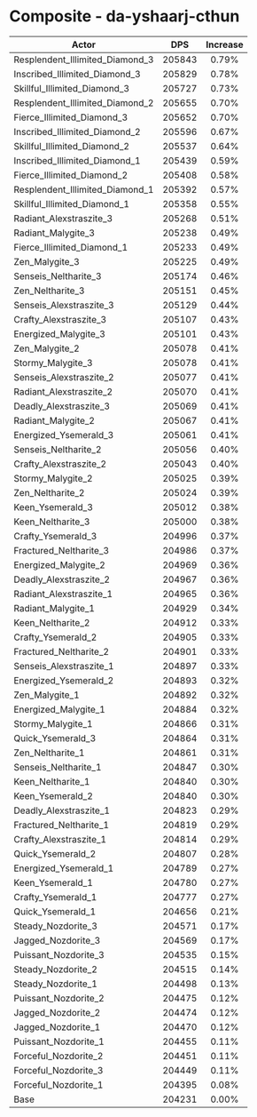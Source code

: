 # Composite - da-yshaarj-cthun
| Actor | DPS | Increase |
|---|:---:|:---:|
|Resplendent_Illimited_Diamond_3|205843|0.79%|
|Inscribed_Illimited_Diamond_3|205829|0.78%|
|Skillful_Illimited_Diamond_3|205727|0.73%|
|Resplendent_Illimited_Diamond_2|205655|0.70%|
|Fierce_Illimited_Diamond_3|205652|0.70%|
|Inscribed_Illimited_Diamond_2|205596|0.67%|
|Skillful_Illimited_Diamond_2|205537|0.64%|
|Inscribed_Illimited_Diamond_1|205439|0.59%|
|Fierce_Illimited_Diamond_2|205408|0.58%|
|Resplendent_Illimited_Diamond_1|205392|0.57%|
|Skillful_Illimited_Diamond_1|205358|0.55%|
|Radiant_Alexstraszite_3|205268|0.51%|
|Radiant_Malygite_3|205238|0.49%|
|Fierce_Illimited_Diamond_1|205233|0.49%|
|Zen_Malygite_3|205225|0.49%|
|Senseis_Neltharite_3|205174|0.46%|
|Zen_Neltharite_3|205151|0.45%|
|Senseis_Alexstraszite_3|205129|0.44%|
|Crafty_Alexstraszite_3|205107|0.43%|
|Energized_Malygite_3|205101|0.43%|
|Zen_Malygite_2|205078|0.41%|
|Stormy_Malygite_3|205078|0.41%|
|Senseis_Alexstraszite_2|205077|0.41%|
|Radiant_Alexstraszite_2|205070|0.41%|
|Deadly_Alexstraszite_3|205069|0.41%|
|Radiant_Malygite_2|205067|0.41%|
|Energized_Ysemerald_3|205061|0.41%|
|Senseis_Neltharite_2|205056|0.40%|
|Crafty_Alexstraszite_2|205043|0.40%|
|Stormy_Malygite_2|205025|0.39%|
|Zen_Neltharite_2|205024|0.39%|
|Keen_Ysemerald_3|205012|0.38%|
|Keen_Neltharite_3|205000|0.38%|
|Crafty_Ysemerald_3|204996|0.37%|
|Fractured_Neltharite_3|204986|0.37%|
|Energized_Malygite_2|204969|0.36%|
|Deadly_Alexstraszite_2|204967|0.36%|
|Radiant_Alexstraszite_1|204965|0.36%|
|Radiant_Malygite_1|204929|0.34%|
|Keen_Neltharite_2|204912|0.33%|
|Crafty_Ysemerald_2|204905|0.33%|
|Fractured_Neltharite_2|204901|0.33%|
|Senseis_Alexstraszite_1|204897|0.33%|
|Energized_Ysemerald_2|204893|0.32%|
|Zen_Malygite_1|204892|0.32%|
|Energized_Malygite_1|204884|0.32%|
|Stormy_Malygite_1|204866|0.31%|
|Quick_Ysemerald_3|204864|0.31%|
|Zen_Neltharite_1|204861|0.31%|
|Senseis_Neltharite_1|204847|0.30%|
|Keen_Neltharite_1|204840|0.30%|
|Keen_Ysemerald_2|204840|0.30%|
|Deadly_Alexstraszite_1|204823|0.29%|
|Fractured_Neltharite_1|204819|0.29%|
|Crafty_Alexstraszite_1|204814|0.29%|
|Quick_Ysemerald_2|204807|0.28%|
|Energized_Ysemerald_1|204789|0.27%|
|Keen_Ysemerald_1|204780|0.27%|
|Crafty_Ysemerald_1|204777|0.27%|
|Quick_Ysemerald_1|204656|0.21%|
|Steady_Nozdorite_3|204571|0.17%|
|Jagged_Nozdorite_3|204569|0.17%|
|Puissant_Nozdorite_3|204535|0.15%|
|Steady_Nozdorite_2|204515|0.14%|
|Steady_Nozdorite_1|204498|0.13%|
|Puissant_Nozdorite_2|204475|0.12%|
|Jagged_Nozdorite_2|204474|0.12%|
|Jagged_Nozdorite_1|204470|0.12%|
|Puissant_Nozdorite_1|204455|0.11%|
|Forceful_Nozdorite_2|204451|0.11%|
|Forceful_Nozdorite_3|204449|0.11%|
|Forceful_Nozdorite_1|204395|0.08%|
|Base|204231|0.00%|
